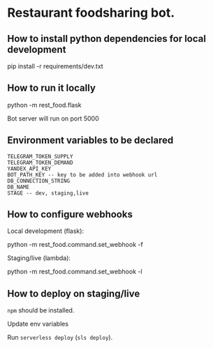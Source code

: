 # Restaurant foodsharing bot.

## How to install python dependencies for local development

pip install -r requirements/dev.txt


## How to run it locally

python -m rest_food.flask

Bot server will run on port 5000


## Environment variables to be declared
```
TELEGRAM_TOKEN_SUPPLY
TELEGRAM_TOKEN_DEMAND
YANDEX_API_KEY
BOT_PATH_KEY -- key to be added into webhook url
DB_CONNECTION_STRING 
DB_NAME 
STAGE -- dev, staging,live
```

## How to configure webhooks

Local development (flask):

python -m rest_food.command.set_webhook -f

Staging/live (lambda):

python -m rest_food.command.set_webhook -l


## How to deploy on staging/live

`npm` should be installed.

Update env variables

Run `serverless deploy` (`sls deploy`). 





